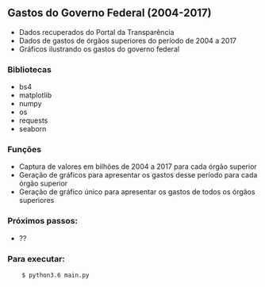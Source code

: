 ## Gastos do Governo Federal (2004-2017)

* Dados recuperados do Portal da Transparência
* Dados de gastos de órgãos superiores do período de 2004 a 2017
* Gráficos ilustrando os gastos do governo federal

### Bibliotecas

* bs4
* matplotlib
* numpy
* os
* requests
* seaborn

### Funções

* Captura de valores em bilhões de 2004 a 2017 para cada órgão superior
* Geração de gráficos para apresentar os gastos desse período para cada órgão superior
* Geração de gráfico único para apresentar os gastos de todos os órgãos superiores

### Próximos passos:

* ??

### Para executar:

```
    $ python3.6 main.py
```
